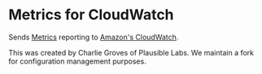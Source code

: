 # Metrics for CloudWatch

Sends [Metrics](https://github.com/codahale/metrics/) reporting to [Amazon's CloudWatch](http://aws.amazon.com/cloudwatch/).

This was created by Charlie Groves of Plausible Labs.  We maintain a fork for configuration management purposes.